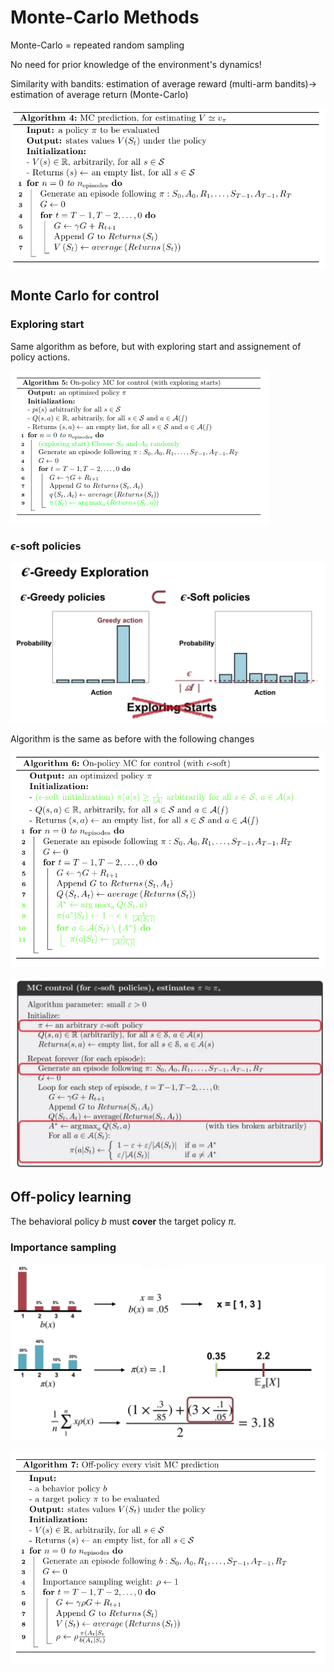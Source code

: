 # Monte-Carlo Methods



Monte-Carlo = repeated random sampling

No need for prior knowledge of the environment's dynamics!

Similarity with bandits: estimation of average reward (multi-arm bandits)→ estimation of average return (Monte-Carlo)

![image-20200507085736570](assets/image-20200507085736570.png)

## Monte Carlo for control

### Exploring start

Same algorithm as before, but with exploring start and assignement of policy actions.

![image-20200508174737788](assets/image-20200508174737788.png)

### $\epsilon$-soft policies

![image-20200508175234034](assets/image-20200508175234034.png)

Algorithm is the same as before with the following changes

![image-20200510151810822](assets/image-20200510151810822.png)

![image-20200508175412640](assets/image-20200508175412640.png)



## Off-policy learning

The behavioral policy $b$ must **cover** the target policy $\pi$.

### Importance sampling

![image-20200508180113118](assets/image-20200508180113118.png)



![image-20200510152453336](assets/image-20200510152453336.png)